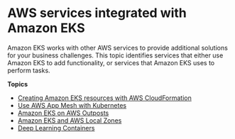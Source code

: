 # AWS services integrated with Amazon EKS<a name="eks-integrations"></a>

Amazon EKS works with other AWS services to provide additional solutions for your business challenges\. This topic identifies services that either use Amazon EKS to add functionality, or services that Amazon EKS uses to perform tasks\.

**Topics**
+ [Creating Amazon EKS resources with AWS CloudFormation](creating-resources-with-cloudformation.md)
+ [Use AWS App Mesh with Kubernetes](gs-app-mesh.md)
+ [Amazon EKS on AWS Outposts](eks-on-outposts.md)
+ [Amazon EKS and AWS Local Zones](local-zones.md)
+ [Deep Learning Containers](deep-learning-containers.md)